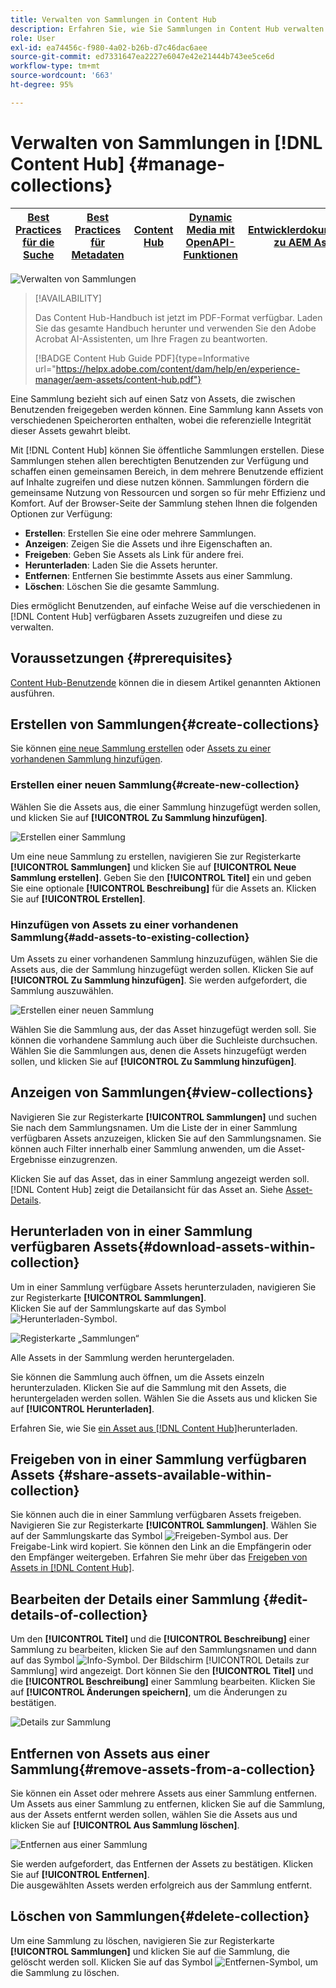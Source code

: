 ```yaml
---
title: Verwalten von Sammlungen in Content Hub
description: Erfahren Sie, wie Sie Sammlungen in Content Hub verwalten
role: User
exl-id: ea74456c-f980-4a02-b26b-d7c46dac6aee
source-git-commit: ed7331647ea2227e6047e42e21444b743ee5ce6d
workflow-type: tm+mt
source-wordcount: '663'
ht-degree: 95%

---
```


# Verwalten von Sammlungen in [!DNL Content Hub] {#manage-collections}

| [Best Practices für die Suche](/help/assets/search-best-practices.md) | [Best Practices für Metadaten](/help/assets/metadata-best-practices.md) | [Content Hub](/help/assets/product-overview.md) | [Dynamic Media mit OpenAPI-Funktionen](/help/assets/dynamic-media-open-apis-overview.md) | [Entwicklerdokumentation zu AEM Assets](https://developer.adobe.com/experience-cloud/experience-manager-apis/) |
| ------------- | --------------------------- |---------|----|-----|

<!-- ![Manage collections](assets/manage-collections.jpg) -->
![Verwalten von Sammlungen](assets/manage-collection.png)

>[!AVAILABILITY]
>
>Das Content Hub-Handbuch ist jetzt im PDF-Format verfügbar. Laden Sie das gesamte Handbuch herunter und verwenden Sie den Adobe Acrobat AI-Assistenten, um Ihre Fragen zu beantworten.
>
>[!BADGE Content Hub Guide PDF]{type=Informative url="https://helpx.adobe.com/content/dam/help/en/experience-manager/aem-assets/content-hub.pdf"}

Eine Sammlung bezieht sich auf einen Satz von Assets, die zwischen Benutzenden freigegeben werden können. Eine Sammlung kann Assets von verschiedenen Speicherorten enthalten, wobei die referenzielle Integrität dieser Assets gewahrt bleibt.

Mit [!DNL Content Hub] können Sie öffentliche Sammlungen erstellen. Diese Sammlungen stehen allen berechtigten Benutzenden zur Verfügung und schaffen einen gemeinsamen Bereich, in dem mehrere Benutzende effizient auf Inhalte zugreifen und diese nutzen können. Sammlungen fördern die gemeinsame Nutzung von Ressourcen und sorgen so für mehr Effizienz und Komfort. Auf der Browser-Seite der Sammlung stehen Ihnen die folgenden Optionen zur Verfügung:

* **Erstellen**: Erstellen Sie eine oder mehrere Sammlungen.
* **Anzeigen**: Zeigen Sie die Assets und ihre Eigenschaften an.
* **Freigeben**: Geben Sie Assets als Link für andere frei.
* **Herunterladen**: Laden Sie die Assets herunter.
* **Entfernen**: Entfernen Sie bestimmte Assets aus einer Sammlung.
* **Löschen**: Löschen Sie die gesamte Sammlung.

Dies ermöglicht Benutzenden, auf einfache Weise auf die verschiedenen in [!DNL Content Hub] verfügbaren Assets zuzugreifen und diese zu verwalten.

## Voraussetzungen {#prerequisites}

[Content Hub-Benutzende](deploy-content-hub.md#onboard-content-hub-users) können die in diesem Artikel genannten Aktionen ausführen.

## Erstellen von Sammlungen{#create-collections}

Sie können [eine neue Sammlung erstellen](#create-new-collection) oder [Assets zu einer vorhandenen Sammlung hinzufügen](#add-assets-to-existing-collection).

### Erstellen einer neuen Sammlung{#create-new-collection}

Wählen Sie die Assets aus, die einer Sammlung hinzugefügt werden sollen, und klicken Sie auf **[!UICONTROL Zu Sammlung hinzufügen]**.

![Erstellen einer Sammlung](assets/add-assets-collection.jpg)

Um eine neue Sammlung zu erstellen, navigieren Sie zur Registerkarte **[!UICONTROL Sammlungen]** und klicken Sie auf **[!UICONTROL Neue Sammlung erstellen]**. Geben Sie den **[!UICONTROL Titel]** ein und geben Sie eine optionale **[!UICONTROL Beschreibung]** für die Assets an. Klicken Sie auf **[!UICONTROL Erstellen]**.

### Hinzufügen von Assets zu einer vorhandenen Sammlung{#add-assets-to-existing-collection}

Um Assets zu einer vorhandenen Sammlung hinzuzufügen, wählen Sie die Assets aus, die der Sammlung hinzugefügt werden sollen. Klicken Sie auf **[!UICONTROL Zu Sammlung hinzufügen]**. Sie werden aufgefordert, die Sammlung auszuwählen.

![Erstellen einer neuen Sammlung](assets/create-add-collection.jpg)

Wählen Sie die Sammlung aus, der das Asset hinzugefügt werden soll. Sie können die vorhandene Sammlung auch über die Suchleiste durchsuchen. <br>Wählen Sie die Sammlungen aus, denen die Assets hinzugefügt werden sollen, und klicken Sie auf **[!UICONTROL Zu Sammlung hinzufügen]**.

## Anzeigen von Sammlungen{#view-collections}

Navigieren Sie zur Registerkarte **[!UICONTROL Sammlungen]** und suchen Sie nach dem Sammlungsnamen. Um die Liste der in einer Sammlung verfügbaren Assets anzuzeigen, klicken Sie auf den Sammlungsnamen. Sie können auch Filter innerhalb einer Sammlung anwenden, um die Asset-Ergebnisse einzugrenzen.

Klicken Sie auf das Asset, das in einer Sammlung angezeigt werden soll. [!DNL Content Hub] zeigt die Detailansicht für das Asset an. Siehe [Asset-Details](asset-properties-content-hub.md).

<!--
![Asset details](assets/view-collection.jpg)

* **A**: Details and metadata of the asset 
* **B**: Zoom In or Zoom Out the asset 
* **C**: Reset Zoom view 
* **D**: View the previous or next asset 
* **E**: Download the asset 
* **F**: Open the asset in Adobe Express 
* **G**: Hide the metadata of the asset 
* **H**: Share the asset as a link 
-->

## Herunterladen von in einer Sammlung verfügbaren Assets{#download-assets-within-collection}

Um in einer Sammlung verfügbare Assets herunterzuladen, navigieren Sie zur Registerkarte **[!UICONTROL Sammlungen]**.\
Klicken Sie auf der Sammlungskarte auf das Symbol ![Herunterladen-Symbol](assets/download-icon.svg).

![Registerkarte „Sammlungen“](assets/download-collection.jpg)

Alle Assets in der Sammlung werden heruntergeladen.

Sie können die Sammlung auch öffnen, um die Assets einzeln herunterzuladen. Klicken Sie auf die Sammlung mit den Assets, die heruntergeladen werden sollen. Wählen Sie die Assets aus und klicken Sie auf **[!UICONTROL Herunterladen]**.

Erfahren Sie, wie Sie [ein Asset aus [!DNL Content Hub]](download-assets-content-hub.md)herunterladen.

## Freigeben von in einer Sammlung verfügbaren Assets {#share-assets-available-within-collection}

Sie können auch die in einer Sammlung verfügbaren Assets freigeben. Navigieren Sie zur Registerkarte **[!UICONTROL Sammlungen]**. Wählen Sie auf der Sammlungskarte das Symbol ![Freigeben-Symbol](assets/share.svg) aus. Der Freigabe-Link wird kopiert. Sie können den Link an die Empfängerin oder den Empfänger weitergeben. Erfahren Sie mehr über das [Freigeben von Assets in [!DNL Content Hub]](share-assets-content-hub.md).

## Bearbeiten der Details einer Sammlung {#edit-details-of-collection}

Um den **[!UICONTROL Titel]** und die **[!UICONTROL Beschreibung]** einer Sammlung zu bearbeiten, klicken Sie auf den Sammlungsnamen und dann auf das Symbol ![Info-Symbol](assets/info-icon.svg). Der Bildschirm [!UICONTROL Details zur Sammlung] wird angezeigt. Dort können Sie den **[!UICONTROL Titel]** und die **[!UICONTROL Beschreibung]** einer Sammlung bearbeiten. Klicken Sie auf **[!UICONTROL Änderungen speichern]**, um die Änderungen zu bestätigen.

![Details zur Sammlung](assets/collection-details.png)

## Entfernen von Assets aus einer Sammlung{#remove-assets-from-a-collection}

Sie können ein Asset oder mehrere Assets aus einer Sammlung entfernen. Um Assets aus einer Sammlung zu entfernen, klicken Sie auf die Sammlung, aus der Assets entfernt werden sollen, wählen Sie die Assets aus und klicken Sie auf **[!UICONTROL Aus Sammlung löschen]**.

![Entfernen aus einer Sammlung](assets/remove-collection-new.jpg)

Sie werden aufgefordert, das Entfernen der Assets zu bestätigen. Klicken Sie auf **[!UICONTROL Entfernen]**.\
Die ausgewählten Assets werden erfolgreich aus der Sammlung entfernt.

## Löschen von Sammlungen{#delete-collection}

Um eine Sammlung zu löschen, navigieren Sie zur Registerkarte **[!UICONTROL Sammlungen]** und klicken Sie auf die Sammlung, die gelöscht werden soll. Klicken Sie auf das Symbol ![Entfernen-Symbol](assets/remove-icon.svg), um die Sammlung zu löschen.
